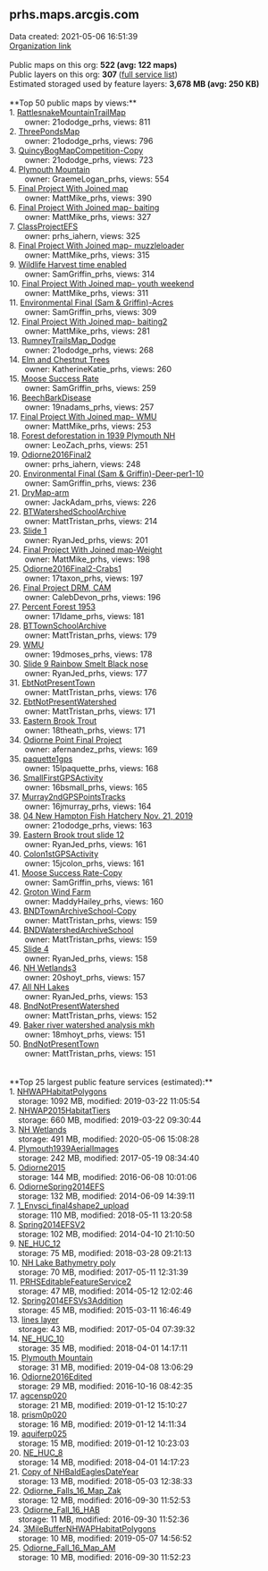 <h2>prhs.maps.arcgis.com</h2> Data created: 2021-05-06 16:51:39 <br /><a target='new' href='https://prhs.maps.arcgis.com'>Organization link</a><br /><br />Public maps on this org: <b>522 (avg: 122 maps)</b><br />Public layers on this org: <b>307 </b>(<a target='new' href='https://services.arcgis.com/rXIeWV57nCW9OnS8/ArcGIS/rest/services'>full service list</a>)<br />Estimated storaged used by feature layers: <b>3,678 MB (avg: 250 KB)</b><br /><br />**Top 50 public maps by views:**<br />  1. <a target='new' href='https://www.arcgis.com/home/item.html?id=10d6bb5e35e743ccb2b82b68bb5d478b'>RattlesnakeMountainTrailMap</a> <br />  &nbsp;&nbsp;&nbsp;&nbsp; &nbsp;&nbsp;owner: 21ododge_prhs, views: 811<br />  2. <a target='new' href='https://www.arcgis.com/home/item.html?id=951d90e6e9c34a1bb00929839cf7ee47'>ThreePondsMap</a> <br />  &nbsp;&nbsp;&nbsp;&nbsp; &nbsp;&nbsp;owner: 21ododge_prhs, views: 796<br />  3. <a target='new' href='https://www.arcgis.com/home/item.html?id=43c3501a7a394298a0473b6900d5483e'>QuincyBogMapCompetition-Copy</a> <br />  &nbsp;&nbsp;&nbsp;&nbsp; &nbsp;&nbsp;owner: 21ododge_prhs, views: 723<br />  4. <a target='new' href='https://www.arcgis.com/home/item.html?id=182a165ae8e74531be3029673364a2ce'>Plymouth Mountain</a> <br />  &nbsp;&nbsp;&nbsp;&nbsp; &nbsp;&nbsp;owner: GraemeLogan_prhs, views: 554<br />  5. <a target='new' href='https://www.arcgis.com/home/item.html?id=ea0440bab64c40bcac72ce6dd9236c55'>Final Project With Joined map</a> <br />  &nbsp;&nbsp;&nbsp;&nbsp; &nbsp;&nbsp;owner: MattMike_prhs, views: 390<br />  6. <a target='new' href='https://www.arcgis.com/home/item.html?id=2283dd518ae64910a0bc9701e63674cb'>Final Project With Joined map- baiting</a> <br />  &nbsp;&nbsp;&nbsp;&nbsp; &nbsp;&nbsp;owner: MattMike_prhs, views: 327<br />  7. <a target='new' href='https://www.arcgis.com/home/item.html?id=ac405cd265f5445ca5294f03021d718c'>ClassProjectEFS</a> <br />  &nbsp;&nbsp;&nbsp;&nbsp; &nbsp;&nbsp;owner: prhs_iahern, views: 325<br />  8. <a target='new' href='https://www.arcgis.com/home/item.html?id=d25ba81bc8064c1a980aae5227e6f7af'>Final Project With Joined map- muzzleloader</a> <br />  &nbsp;&nbsp;&nbsp;&nbsp; &nbsp;&nbsp;owner: MattMike_prhs, views: 315<br />  9. <a target='new' href='https://www.arcgis.com/home/item.html?id=9412f47b629546c798a9cadcb88de2d8'>Wildlife Harvest time enabled</a> <br />  &nbsp;&nbsp;&nbsp;&nbsp; &nbsp;&nbsp;owner: SamGriffin_prhs, views: 314<br />  10. <a target='new' href='https://www.arcgis.com/home/item.html?id=e4b8cc378efe484f86c12a9123808620'>Final Project With Joined map- youth weekend</a> <br />  &nbsp;&nbsp;&nbsp;&nbsp; &nbsp;&nbsp;owner: MattMike_prhs, views: 311<br />  11. <a target='new' href='https://www.arcgis.com/home/item.html?id=bd22b342114142a8adf2c64e77f9f6ce'>Environmental Final (Sam & Griffin)-Acres</a> <br />  &nbsp;&nbsp;&nbsp;&nbsp; &nbsp;&nbsp;owner: SamGriffin_prhs, views: 309<br />  12. <a target='new' href='https://www.arcgis.com/home/item.html?id=ee533b272445417ca21c10b9a91ea02d'>Final Project With Joined map- baiting2</a> <br />  &nbsp;&nbsp;&nbsp;&nbsp; &nbsp;&nbsp;owner: MattMike_prhs, views: 281<br />  13. <a target='new' href='https://www.arcgis.com/home/item.html?id=a24c1f6afca34500a583eb3bf56aa6f3'>RumneyTrailsMap_Dodge</a> <br />  &nbsp;&nbsp;&nbsp;&nbsp; &nbsp;&nbsp;owner: 21ododge_prhs, views: 268<br />  14. <a target='new' href='https://www.arcgis.com/home/item.html?id=0ddc536808614ca4bec682c7dec134f5'>Elm and Chestnut Trees</a> <br />  &nbsp;&nbsp;&nbsp;&nbsp; &nbsp;&nbsp;owner: KatherineKatie_prhs, views: 260<br />  15. <a target='new' href='https://www.arcgis.com/home/item.html?id=e6e28bedc3e34e678fb3f45382fc38d3'>Moose Success Rate</a> <br />  &nbsp;&nbsp;&nbsp;&nbsp; &nbsp;&nbsp;owner: SamGriffin_prhs, views: 259<br />  16. <a target='new' href='https://www.arcgis.com/home/item.html?id=4b9493332d414482998979cbde715701'>BeechBarkDisease</a> <br />  &nbsp;&nbsp;&nbsp;&nbsp; &nbsp;&nbsp;owner: 19nadams_prhs, views: 257<br />  17. <a target='new' href='https://www.arcgis.com/home/item.html?id=7d68404dee4c4cbe98fea4ed274c15c3'>Final Project With Joined map- WMU</a> <br />  &nbsp;&nbsp;&nbsp;&nbsp; &nbsp;&nbsp;owner: MattMike_prhs, views: 253<br />  18. <a target='new' href='https://www.arcgis.com/home/item.html?id=ed8572705edd4fa9bbd0c61445df069e'>Forest deforestation in 1939 Plymouth NH</a> <br />  &nbsp;&nbsp;&nbsp;&nbsp; &nbsp;&nbsp;owner: LeoZach_prhs, views: 251<br />  19. <a target='new' href='https://www.arcgis.com/home/item.html?id=a61bcac2dc3443cdbc1518e324344f22'>Odiorne2016Final2</a> <br />  &nbsp;&nbsp;&nbsp;&nbsp; &nbsp;&nbsp;owner: prhs_iahern, views: 248<br />  20. <a target='new' href='https://www.arcgis.com/home/item.html?id=98330081dffa4a4ea797bdd762675d4d'>Environmental Final (Sam & Griffin)-Deer-per1-10</a> <br />  &nbsp;&nbsp;&nbsp;&nbsp; &nbsp;&nbsp;owner: SamGriffin_prhs, views: 236<br />  21. <a target='new' href='https://www.arcgis.com/home/item.html?id=7dbd05f1f27b48bea71706de72165333'>DryMap-arm</a> <br />  &nbsp;&nbsp;&nbsp;&nbsp; &nbsp;&nbsp;owner: JackAdam_prhs, views: 226<br />  22. <a target='new' href='https://www.arcgis.com/home/item.html?id=dc45074d034f40b28603e26a406e3d4f'>BTWatershedSchoolArchive</a> <br />  &nbsp;&nbsp;&nbsp;&nbsp; &nbsp;&nbsp;owner: MattTristan_prhs, views: 214<br />  23. <a target='new' href='https://www.arcgis.com/home/item.html?id=cf010f8737034288b491707c357acff9'>Slide 1</a> <br />  &nbsp;&nbsp;&nbsp;&nbsp; &nbsp;&nbsp;owner: RyanJed_prhs, views: 201<br />  24. <a target='new' href='https://www.arcgis.com/home/item.html?id=8a32a7c4c30048d69067770143243088'>Final Project With Joined map-Weight</a> <br />  &nbsp;&nbsp;&nbsp;&nbsp; &nbsp;&nbsp;owner: MattMike_prhs, views: 198<br />  25. <a target='new' href='https://www.arcgis.com/home/item.html?id=c9ed39ee0bba4074a1dc958f6b97347f'>Odiorne2016Final2-Crabs1</a> <br />  &nbsp;&nbsp;&nbsp;&nbsp; &nbsp;&nbsp;owner: 17taxon_prhs, views: 197<br />  26. <a target='new' href='https://www.arcgis.com/home/item.html?id=5df159e4dbe948c39d7620c68410c9df'>Final Project DRM, CAM</a> <br />  &nbsp;&nbsp;&nbsp;&nbsp; &nbsp;&nbsp;owner: CalebDevon_prhs, views: 196<br />  27. <a target='new' href='https://www.arcgis.com/home/item.html?id=c6a19a9333ce4262abd3ddba34ac7b08'>Percent Forest 1953</a> <br />  &nbsp;&nbsp;&nbsp;&nbsp; &nbsp;&nbsp;owner: 17ldame_prhs, views: 181<br />  28. <a target='new' href='https://www.arcgis.com/home/item.html?id=33fca43e5c2746b190a1c23500e6ba51'>BTTownSchoolArchive</a> <br />  &nbsp;&nbsp;&nbsp;&nbsp; &nbsp;&nbsp;owner: MattTristan_prhs, views: 179<br />  29. <a target='new' href='https://www.arcgis.com/home/item.html?id=928059064ac349aa87932d335333645f'>WMU</a> <br />  &nbsp;&nbsp;&nbsp;&nbsp; &nbsp;&nbsp;owner: 19dmoses_prhs, views: 178<br />  30. <a target='new' href='https://www.arcgis.com/home/item.html?id=f27256183af1476395e997d096591131'>Slide 9 Rainbow Smelt Black nose</a> <br />  &nbsp;&nbsp;&nbsp;&nbsp; &nbsp;&nbsp;owner: RyanJed_prhs, views: 177<br />  31. <a target='new' href='https://www.arcgis.com/home/item.html?id=1011bd166115452f8684b0fc783107b1'>EbtNotPresentTown</a> <br />  &nbsp;&nbsp;&nbsp;&nbsp; &nbsp;&nbsp;owner: MattTristan_prhs, views: 176<br />  32. <a target='new' href='https://www.arcgis.com/home/item.html?id=cb4baeea59694a6faa6c84d918d2c35d'>EbtNotPresentWatershed</a> <br />  &nbsp;&nbsp;&nbsp;&nbsp; &nbsp;&nbsp;owner: MattTristan_prhs, views: 171<br />  33. <a target='new' href='https://www.arcgis.com/home/item.html?id=d48fc0ff34694fddb8532a8153540983'>Eastern Brook Trout </a> <br />  &nbsp;&nbsp;&nbsp;&nbsp; &nbsp;&nbsp;owner: 18theath_prhs, views: 171<br />  34. <a target='new' href='https://www.arcgis.com/home/item.html?id=06c21c721e2d4887b2fdc4f787be1464'>Odiorne Point Final Project</a> <br />  &nbsp;&nbsp;&nbsp;&nbsp; &nbsp;&nbsp;owner: afernandez_prhs, views: 169<br />  35. <a target='new' href='https://www.arcgis.com/home/item.html?id=578fa29ed2ae4471b0a7b82178366e2d'>paquette1gps</a> <br />  &nbsp;&nbsp;&nbsp;&nbsp; &nbsp;&nbsp;owner: 15lpaquette_prhs, views: 168<br />  36. <a target='new' href='https://www.arcgis.com/home/item.html?id=9fdfb5b3431041a499e0a6fe3f2e64df'>SmallFirstGPSActivity</a> <br />  &nbsp;&nbsp;&nbsp;&nbsp; &nbsp;&nbsp;owner: 16bsmall_prhs, views: 165<br />  37. <a target='new' href='https://www.arcgis.com/home/item.html?id=9242fe24e5f64e58a358b7ec6fdbe096'>Murray2ndGPSPointsTracks</a> <br />  &nbsp;&nbsp;&nbsp;&nbsp; &nbsp;&nbsp;owner: 16jmurray_prhs, views: 164<br />  38. <a target='new' href='https://www.arcgis.com/home/item.html?id=0972894eb30d46f8a2fb9efbd5ffc05b'>04 New Hampton Fish Hatchery Nov. 21, 2019</a> <br />  &nbsp;&nbsp;&nbsp;&nbsp; &nbsp;&nbsp;owner: 21ododge_prhs, views: 163<br />  39. <a target='new' href='https://www.arcgis.com/home/item.html?id=a1f8f7b697b648f7a7b3b869ff548b14'>Eastern Brook trout slide 12</a> <br />  &nbsp;&nbsp;&nbsp;&nbsp; &nbsp;&nbsp;owner: RyanJed_prhs, views: 161<br />  40. <a target='new' href='https://www.arcgis.com/home/item.html?id=782fd51e56ba4758818856f3611a8ddf'>Colon1stGPSActivity</a> <br />  &nbsp;&nbsp;&nbsp;&nbsp; &nbsp;&nbsp;owner: 15jcolon_prhs, views: 161<br />  41. <a target='new' href='https://www.arcgis.com/home/item.html?id=3b7b4d87796b4d6a92a37748a52c3e88'>Moose Success Rate-Copy</a> <br />  &nbsp;&nbsp;&nbsp;&nbsp; &nbsp;&nbsp;owner: SamGriffin_prhs, views: 161<br />  42. <a target='new' href='https://www.arcgis.com/home/item.html?id=fadf32aad901499f98ac14f5afa7d490'>Groton Wind Farm</a> <br />  &nbsp;&nbsp;&nbsp;&nbsp; &nbsp;&nbsp;owner: MaddyHailey_prhs, views: 160<br />  43. <a target='new' href='https://www.arcgis.com/home/item.html?id=e6b584d17ea54a389b753b658fc047b6'>BNDTownArchiveSchool-Copy</a> <br />  &nbsp;&nbsp;&nbsp;&nbsp; &nbsp;&nbsp;owner: MattTristan_prhs, views: 159<br />  44. <a target='new' href='https://www.arcgis.com/home/item.html?id=bf70354d8c9744eb902f0a16f14d2008'>BNDWatershedArchiveSchool</a> <br />  &nbsp;&nbsp;&nbsp;&nbsp; &nbsp;&nbsp;owner: MattTristan_prhs, views: 159<br />  45. <a target='new' href='https://www.arcgis.com/home/item.html?id=8347a75e937445eca93c6ae9ca9fc07f'>Slide 4</a> <br />  &nbsp;&nbsp;&nbsp;&nbsp; &nbsp;&nbsp;owner: RyanJed_prhs, views: 158<br />  46. <a target='new' href='https://www.arcgis.com/home/item.html?id=3a5f498c36944bf086c20973ff2eaeb6'>NH Wetlands3</a> <br />  &nbsp;&nbsp;&nbsp;&nbsp; &nbsp;&nbsp;owner: 20shoyt_prhs, views: 157<br />  47. <a target='new' href='https://www.arcgis.com/home/item.html?id=4ca8552275f643e3b945ae60737e2d14'>All NH Lakes</a> <br />  &nbsp;&nbsp;&nbsp;&nbsp; &nbsp;&nbsp;owner: RyanJed_prhs, views: 153<br />  48. <a target='new' href='https://www.arcgis.com/home/item.html?id=e25911963f334a4194a4d31c65ae0199'>BndNotPresentWatershed</a> <br />  &nbsp;&nbsp;&nbsp;&nbsp; &nbsp;&nbsp;owner: MattTristan_prhs, views: 152<br />  49. <a target='new' href='https://www.arcgis.com/home/item.html?id=b919736fb6044dd08b57aca69cb5ce91'>Baker river watershed analysis mkh</a> <br />  &nbsp;&nbsp;&nbsp;&nbsp; &nbsp;&nbsp;owner: 18mhoyt_prhs, views: 151<br />  50. <a target='new' href='https://www.arcgis.com/home/item.html?id=9e904f50e31f42ff8e2fbe6b71025522'>BndNotPresentTown</a> <br />  &nbsp;&nbsp;&nbsp;&nbsp; &nbsp;&nbsp;owner: MattTristan_prhs, views: 151<br /><br /><br />**Top 25 largest public feature services (estimated):**<br /> 1. <a target='new' href='https://www.arcgis.com/home/item.html?id=b406b1ad6baf40718b8038ed2fa697e3'>NHWAPHabitatPolygons</a><br /> &nbsp;&nbsp;&nbsp;&nbsp;storage: 1092 MB, modified: 2019-03-22 11:05:54<br /> 2. <a target='new' href='https://www.arcgis.com/home/item.html?id=aa92f54483544edf8f7db4fabbe65c5c'>NHWAP2015HabitatTiers</a><br /> &nbsp;&nbsp;&nbsp;&nbsp;storage: 660 MB, modified: 2019-03-22 09:30:44<br /> 3. <a target='new' href='https://www.arcgis.com/home/item.html?id=4d540687e01d4f73b76063720f88694b'>NH Wetlands</a><br /> &nbsp;&nbsp;&nbsp;&nbsp;storage: 491 MB, modified: 2020-05-06 15:08:28<br /> 4. <a target='new' href='https://www.arcgis.com/home/item.html?id=a9dff31163a34d96acba1c401fe4d32b'>Plymouth1939AerialImages</a><br /> &nbsp;&nbsp;&nbsp;&nbsp;storage: 242 MB, modified: 2017-05-19 08:34:40<br /> 5. <a target='new' href='https://www.arcgis.com/home/item.html?id=9f73fc3146254779b3fcd7b978ba0b1d'>Odiorne2015</a><br /> &nbsp;&nbsp;&nbsp;&nbsp;storage: 144 MB, modified: 2016-06-08 10:01:06<br /> 6. <a target='new' href='https://www.arcgis.com/home/item.html?id=2803d888d1dc438f9e3cf81a2a7873f5'>OdiorneSpring2014EFS</a><br /> &nbsp;&nbsp;&nbsp;&nbsp;storage: 132 MB, modified: 2014-06-09 14:39:11<br /> 7. <a target='new' href='https://www.arcgis.com/home/item.html?id=f2caab1cad11425cab1644caa1ced776'>1_Envsci_final4shape2_upload</a><br /> &nbsp;&nbsp;&nbsp;&nbsp;storage: 110 MB, modified: 2018-05-11 13:20:58<br /> 8. <a target='new' href='https://www.arcgis.com/home/item.html?id=55e4188d9ba74defb383f71eb8b54562'>Spring2014EFSV2</a><br /> &nbsp;&nbsp;&nbsp;&nbsp;storage: 102 MB, modified: 2014-04-10 21:10:50<br /> 9. <a target='new' href='https://www.arcgis.com/home/item.html?id=6950e7325e7d4eea8023a8982fc356a0'>NE_HUC_12</a><br /> &nbsp;&nbsp;&nbsp;&nbsp;storage: 75 MB, modified: 2018-03-28 09:21:13<br /> 10. <a target='new' href='https://www.arcgis.com/home/item.html?id=faeb52eb4eac45a88b6c64435cc79ebf'>NH Lake Bathymetry poly</a><br /> &nbsp;&nbsp;&nbsp;&nbsp;storage: 70 MB, modified: 2017-05-11 12:31:39<br /> 11. <a target='new' href='https://www.arcgis.com/home/item.html?id=11ba71df52dd4ff6a0daf2760d8cecf9'>PRHSEditableFeatureService2</a><br /> &nbsp;&nbsp;&nbsp;&nbsp;storage: 47 MB, modified: 2014-05-12 12:02:46<br /> 12. <a target='new' href='https://www.arcgis.com/home/item.html?id=ac653d21764d4fc09870e6898963a6c1'>Spring2014EFSVs3Addition</a><br /> &nbsp;&nbsp;&nbsp;&nbsp;storage: 45 MB, modified: 2015-03-11 16:46:49<br /> 13. <a target='new' href='https://www.arcgis.com/home/item.html?id=de093d89cb17427bbee5afea2c6fbf8c'>lines layer</a><br /> &nbsp;&nbsp;&nbsp;&nbsp;storage: 43 MB, modified: 2017-05-04 07:39:32<br /> 14. <a target='new' href='https://www.arcgis.com/home/item.html?id=62b0c089ccc14373892b320a0ef670ae'>NE_HUC_10</a><br /> &nbsp;&nbsp;&nbsp;&nbsp;storage: 35 MB, modified: 2018-04-01 14:17:11<br /> 15. <a target='new' href='https://www.arcgis.com/home/item.html?id=1167e9ef7d26483b98f79b4f2c8cf490'>Plymouth Mountain</a><br /> &nbsp;&nbsp;&nbsp;&nbsp;storage: 31 MB, modified: 2019-04-08 13:06:29<br /> 16. <a target='new' href='https://www.arcgis.com/home/item.html?id=2a6274ba89ee490abdad39009d37afe8'>Odiorne2016Edited</a><br /> &nbsp;&nbsp;&nbsp;&nbsp;storage: 29 MB, modified: 2016-10-16 08:42:35<br /> 17. <a target='new' href='https://www.arcgis.com/home/item.html?id=746cf66483a443b7bc560ac3623b5cf0'>agcensp020</a><br /> &nbsp;&nbsp;&nbsp;&nbsp;storage: 21 MB, modified: 2019-01-12 15:10:27<br /> 18. <a target='new' href='https://www.arcgis.com/home/item.html?id=f6361cde5f9248fba6fc4f850bb99ce0'>prism0p020</a><br /> &nbsp;&nbsp;&nbsp;&nbsp;storage: 16 MB, modified: 2019-01-12 14:11:34<br /> 19. <a target='new' href='https://www.arcgis.com/home/item.html?id=335fd3685f8e4d73b1b33ac4b398d9e6'>aquiferp025</a><br /> &nbsp;&nbsp;&nbsp;&nbsp;storage: 15 MB, modified: 2019-01-12 10:23:03<br /> 20. <a target='new' href='https://www.arcgis.com/home/item.html?id=61d0450023c2481d99199717c965b374'>NE_HUC_8</a><br /> &nbsp;&nbsp;&nbsp;&nbsp;storage: 14 MB, modified: 2018-04-01 14:17:23<br /> 21. <a target='new' href='https://www.arcgis.com/home/item.html?id=c9b1df0064af41488d423bdd227386fc'>Copy of NHBaldEaglesDateYear</a><br /> &nbsp;&nbsp;&nbsp;&nbsp;storage: 13 MB, modified: 2018-05-03 12:38:33<br /> 22. <a target='new' href='https://www.arcgis.com/home/item.html?id=c358123ffd81411faef9fb8c69506b23'>Odiorne_Falls_16_Map_Zak</a><br /> &nbsp;&nbsp;&nbsp;&nbsp;storage: 12 MB, modified: 2016-09-30 11:52:53<br /> 23. <a target='new' href='https://www.arcgis.com/home/item.html?id=506f850adc124742a101005695abdd40'>Odiorne_Fall_16_HAB</a><br /> &nbsp;&nbsp;&nbsp;&nbsp;storage: 11 MB, modified: 2016-09-30 11:52:36<br /> 24. <a target='new' href='https://www.arcgis.com/home/item.html?id=9a4c4861fe804ba4aa6157299ee8e079'>3MileBufferNHWAPHabitatPolygons</a><br /> &nbsp;&nbsp;&nbsp;&nbsp;storage: 10 MB, modified: 2019-05-07 14:56:52<br /> 25. <a target='new' href='https://www.arcgis.com/home/item.html?id=fbc3bbffa585420baacbeda6f889bf23'>Odiorne_Fall_16_Map_AM</a><br /> &nbsp;&nbsp;&nbsp;&nbsp;storage: 10 MB, modified: 2016-09-30 11:52:23<br />